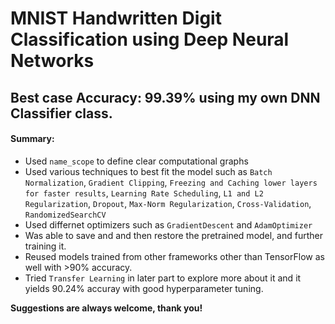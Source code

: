 # MNIST Handwritten Digit Classification using Deep Neural Networks
## Best case Accuracy: 99.39% using my own DNN Classifier class.

#### Summary:
- Used `name_scope` to define clear computational graphs
- Used various techniques to best fit the model such as `Batch Normalization`, `Gradient Clipping`, `Freezing and Caching lower layers for faster results`, `Learning Rate Scheduling`, `L1 and L2 Regularization`, `Dropout`, `Max-Norm Regularization`, `Cross-Validation`, `RandomizedSearchCV`
- Used differnet optimizers such as `GradientDescent` and `AdamOptimizer`
- Was able to save and and then restore the pretrained model, and further training it.
- Reused models trained from other frameworks other than TensorFlow as well with >90% accuracy.
- Tried `Transfer Learning` in later part to explore more about it and it yields 90.24% accuray with good hyperparameter tuning.


**Suggestions are always welcome, thank you!**

